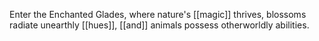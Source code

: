 Enter the Enchanted Glades, where nature's [[magic]] thrives, blossoms radiate unearthly [[hues]], [[and]] animals possess otherworldly abilities.

